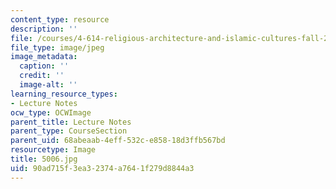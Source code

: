 ```yaml
---
content_type: resource
description: ''
file: /courses/4-614-religious-architecture-and-islamic-cultures-fall-2002/90ad715f3ea32374a7641f279d8844a3_5006.jpg
file_type: image/jpeg
image_metadata:
  caption: ''
  credit: ''
  image-alt: ''
learning_resource_types:
- Lecture Notes
ocw_type: OCWImage
parent_title: Lecture Notes
parent_type: CourseSection
parent_uid: 68abeaab-4eff-532c-e858-18d3ffb567bd
resourcetype: Image
title: 5006.jpg
uid: 90ad715f-3ea3-2374-a764-1f279d8844a3
---
```

